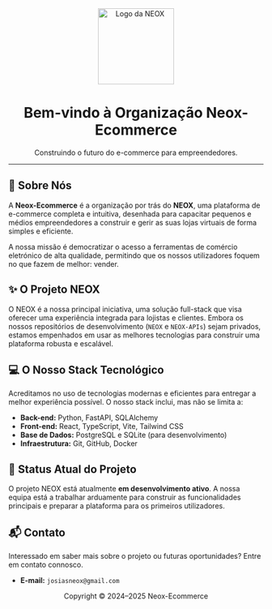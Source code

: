 <div align="center">
  <img src="https://imgur.com/a/tgym9tW" alt="Logo da NEOX" width="150">
  <h1>Bem-vindo à Organização Neox-Ecommerce</h1>
  <p>Construindo o futuro do e-commerce para empreendedores.</p>
</div>

---

## 🚀 Sobre Nós

A **Neox-Ecommerce** é a organização por trás do **NEOX**, uma plataforma de e-commerce completa e intuitiva, desenhada para capacitar pequenos e médios empreendedores a construir e gerir as suas lojas virtuais de forma simples e eficiente.

A nossa missão é democratizar o acesso a ferramentas de comércio eletrónico de alta qualidade, permitindo que os nossos utilizadores foquem no que fazem de melhor: vender.

## ✨ O Projeto NEOX

O NEOX é a nossa principal iniciativa, uma solução full-stack que visa oferecer uma experiência integrada para lojistas e clientes. Embora os nossos repositórios de desenvolvimento (`NEOX` e `NEOX-APIs`) sejam privados, estamos empenhados em usar as melhores tecnologias para construir uma plataforma robusta e escalável.

## 💻 O Nosso Stack Tecnológico

Acreditamos no uso de tecnologias modernas e eficientes para entregar a melhor experiência possível. O nosso stack inclui, mas não se limita a:

-   **Back-end:** Python, FastAPI, SQLAlchemy
-   **Front-end:** React, TypeScript, Vite, Tailwind CSS
-   **Base de Dados:** PostgreSQL e SQLite (para desenvolvimento)
-   **Infraestrutura:** Git, GitHub, Docker

## 🚧 Status Atual do Projeto

O projeto NEOX está atualmente **em desenvolvimento ativo**. A nossa equipa está a trabalhar arduamente para construir as funcionalidades principais e preparar a plataforma para os primeiros utilizadores.

## 📬 Contato

Interessado em saber mais sobre o projeto ou futuras oportunidades? Entre em contato connosco.

-   **E-mail:** `josiasneox@gmail.com`

<div align="center">
  <p>Copyright © 2024–2025 Neox-Ecommerce</p>
</div>
